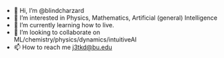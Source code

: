 - 👋 Hi, I’m @blindcharzard
- 👀 I’m interested in Physics, Mathematics, Artificial (general) Intelligence
- 🌱 I’m currently learning how to live. 
- 💞️ I’m looking to collaborate on ML/chemistry/physics/dynamics/intuitiveAI
- 📫 How to reach me j3tkd@bu.edu

<!---
blindcharzard/blindcharzard is a ✨ special ✨ repository because its `README.md` (this file) appears on your GitHub profile.
You can click the Preview link to take a look at your changes.
--->
